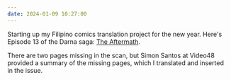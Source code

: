 ```yaml
---
date: 2024-01-09 10:27:00
---
```


Starting up my Filipino comics translation project for the new year. Here's Episode 13 of the Darna saga: [The Aftermath](https://multoghost.wordpress.com/2024/01/08/1950s-darna-the-aftermath/).

There are two pages missing in the scan, but Simon Santos at Video48 provided a summary of the missing pages, which I translated and inserted in the issue.
